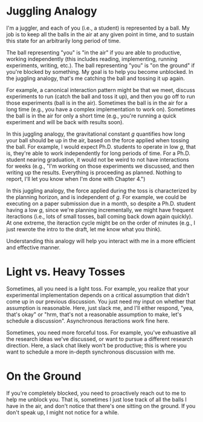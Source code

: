 # Juggling Analogy

I'm a juggler, and each of you (i.e., a student) is represented by a ball.
My job is to keep all the balls in the air at any given point in time, and to sustain this state for an arbitrarily long period of time.

The ball representing "you" is "in the air" if you are able to productive, working independently (this includes reading, implementing, running experiments, writing, etc.).
The ball representing "you" is "on the ground" if you're blocked by something.
My goal is to help you become unblocked.
In the juggling analogy, that's me catching the ball and tossing it up again.

For example, a canonical interaction pattern might be that we meet, discuss experiments to run (catch the ball and toss it up), and then you go off to run those experiments (ball is in the air).
Sometimes the ball is in the air for a long time (e.g., you have a complex implementation to work on).
Sometimes the ball is in the air for only a short time (e.g., you're running a quick experiment and will be back with results soon).

In this juggling analogy, the gravitational constant _g_ quantifies how long your ball should be up in the air, based on the force applied when tossing the ball.
For example, I would expect Ph.D. students to operate in low _g_, that is, they're able to work independently for long periods of time.
For a Ph.D. student nearing graduation, it would not be weird to not have interactions for weeks
(e.g., "I'm working on those experiments we discussed, and then writing up the results. Everything is proceeding as planned. Nothing to report, I'll let you know when I'm done with Chapter 4.")

In this juggling analogy, the force applied during the toss is characterized by the planning horizon, and is independent of _g_.
For example, we could be executing on a paper submission due in a month, so despite a Ph.D. student having a low _g_, since we're planning incrementally, we might have frequent iteractions (i.e., lots of small tosses, ball coming back down again quickly).
At one extreme, the iteraction cycle might be on the order of minutes (e.g., I just rewrote the intro to the draft, let me know what you think).

Understanding this analogy will help you interact with me in a more efficient and effective manner.

# Light vs. Heavy Tosses

Sometimes, all you need is a light toss.
For example, you realize that your experimental implementation depends on a critical assumption that didn't come up in our previous discussion.
You just need my input on whether that assumption is reasonable.
Here, just slack me, and I'll either respond, "yea, that's okay" or "hrm, that's not a reasonable assumption to make, let's schedule a discussion".
Asynchronous iteractions work fine here.

Sometimes, you need more forceful toss.
For example, you've exhuastive all the research ideas we've discussed, or want to pursue a different research direction.
Here, a slack chat likely won't be productive; this is where you want to schedule a more in-depth synchronous discussion with me.

# On the Ground

If you're completely blocked, you need to proactively reach out to me to help me unblock you.
That is, sometimes I just lose track of all the balls I have in the air, and don't notice that there's one sitting on the ground.
If you don't speak up, I might not notice for a while.

